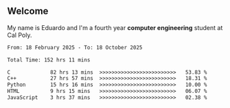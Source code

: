 ## Welcome

 My name is Eduardo and I'm a fourth year **computer engineering** student at Cal Poly.

<!--START_SECTION:waka-->

```txt
From: 18 February 2025 - To: 18 October 2025

Total Time: 152 hrs 11 mins

C             82 hrs 13 mins  >>>>>>>>>>>>>>>>>>>>>>>>>   53.83 %
C++           27 hrs 57 mins  >>>>>>>>>>>>>>>>>>>>>>>>>   18.31 %
Python        15 hrs 16 mins  >>>>>>>>>>>>>>>>>>>>>>>>>   10.00 %
HTML          9 hrs 15 mins   >>>>>>>>>>>>>>>>>>>>>>>>>   06.07 %
JavaScript    3 hrs 37 mins   >>>>>>>>>>>>>>>>>>>>>>>>>   02.38 %
```

<!--END_SECTION:waka-->

<!--
**lalog12/lalog12** is a ✨ _special_ ✨ repository because its `README.md` (this file) appears on your GitHub profile.

Here are some ideas to get you started:

- 🔭 I’m currently working on ...
- 🌱 I’m currently learning ...
- 👯 I’m looking to collaborate on ...
- 🤔 I’m looking for help with ...
- 💬 Ask me about ...
- 📫 How to reach me: ...
- 😄 Pronouns: ...
- ⚡ Fun fact: ...
-->
